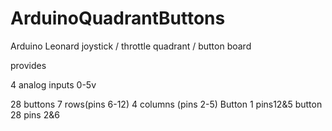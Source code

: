 # ArduinoQuadrantButtons

Arduino Leonard joystick / throttle quadrant / button board

provides 

4 analog inputs 0-5v  

28 buttons 7 rows(pins 6-12) 4 columns (pins 2-5) Button 1 pins12&5 button 28 pins 2&6

